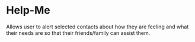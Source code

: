 # Help-Me
Allows user to alert selected contacts about how they are feeling and what their needs are so that their friends/family can assist them.
